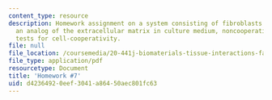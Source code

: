 ```yaml
---
content_type: resource
description: Homework assignment on a system consisting of fibroblasts supported on
  an analog of the extracellular matrix in culture medium, noncooperative cells, and
  tests for cell-cooperativity.
file: null
file_location: /coursemedia/20-441j-biomaterials-tissue-interactions-fall-2009/d42364920eef3041a86450aec801fc63_MIT20_441JF09_hw7.pdf
file_type: application/pdf
resourcetype: Document
title: 'Homework #7'
uid: d4236492-0eef-3041-a864-50aec801fc63
---
```

